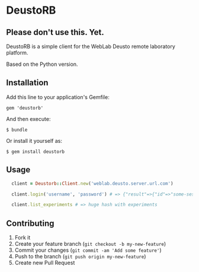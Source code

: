 # DeustoRB

## Please don't use this. Yet.

DeustoRB is a simple client for the WebLab Deusto remote laboratory platform.

Based on the Python version.

## Installation

Add this line to your application's Gemfile:

    gem 'deustorb'

And then execute:

    $ bundle

Or install it yourself as:

    $ gem install deustorb

## Usage

```ruby
  client = Deustorb::Client.new('weblab.deusto.server.url.com')

  client.login('username', 'password') # => {"result"=>{"id"=>"some-sesion-id"}, "is_exception"=>false}

  client.list_experiments # => huge hash with experiments
```

## Contributing

1. Fork it
2. Create your feature branch (`git checkout -b my-new-feature`)
3. Commit your changes (`git commit -am 'Add some feature'`)
4. Push to the branch (`git push origin my-new-feature`)
5. Create new Pull Request
